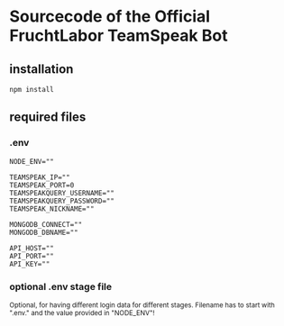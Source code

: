 # Sourcecode of the Official FruchtLabor TeamSpeak Bot

## installation

```
npm install
```

## required files

### .env

```
NODE_ENV=""

TEAMSPEAK_IP=""
TEAMSPEAK_PORT=0
TEAMSPEAKQUERY_USERNAME=""
TEAMSPEAKQUERY_PASSWORD=""
TEAMSPEAK_NICKNAME=""

MONGODB_CONNECT=""
MONGODB_DBNAME=""

API_HOST=""
API_PORT=""
API_KEY=""
```

### optional .env stage file

<sub>Optional, for having different login data for different stages. Filename has to start with ".env." and the value provided in "NODE_ENV"!</sub>
